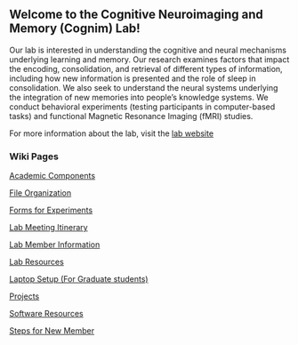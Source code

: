 ## Welcome to the Cognitive Neuroimaging and Memory (Cognim) Lab!

Our lab is interested in understanding the cognitive and neural mechanisms underlying learning and memory. Our research examines factors that impact the encoding, consolidation, and retrieval of different types of information, including how new information is presented and the role of sleep in consolidation. We also seek to understand the neural systems underlying the integration of new memories into people’s knowledge systems. We conduct behavioral experiments (testing participants in computer-based tasks) and functional Magnetic Resonance Imaging (fMRI) studies.

For more information about the lab, visit the [lab website](http://www.mcoutanche.com/)

### Wiki Pages 
[Academic Components](https://github.com/Pitt-Cognim-Lab/Lab_Information/blob/main/Academic%20Component.md)

[File Organization](https://github.com/Pitt-Cognim-Lab/Lab_Information/blob/main/File%20Organization.md)

[Forms for Experiments](https://github.com/Pitt-Cognim-Lab/Lab_Information/blob/main/Forms%20for%20Experiments.md)

[Lab Meeting Itinerary](https://github.com/Pitt-Cognim-Lab/Lab_Information/blob/main/Lab%20Meeting%20Itinerary.md)

[Lab Member Information](https://github.com/Pitt-Cognim-Lab/Lab_Information/blob/main/Lab%20Member%20Information.md)

[Lab Resources](https://github.com/Pitt-Cognim-Lab/Lab_Information/blob/main/README.md)

[Laptop Setup (For Graduate students)](https://github.com/Pitt-Cognim-Lab/Lab_Information/blob/main/Laptop%20Setup.md)

[Projects](https://github.com/Pitt-Cognim-Lab/Lab_Information/blob/main/Projects.md)

[Software Resources](https://github.com/Pitt-Cognim-Lab/Lab_Information/blob/main/Software%20Resources.md)

[Steps for New Member](https://github.com/Pitt-Cognim-Lab/Lab_Information/blob/main/Steps%20for%20New%20Members.md)
